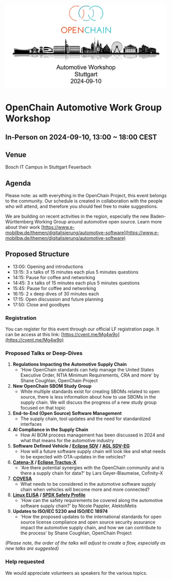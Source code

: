 ![Automotive Workshop in Stuttgart on 10th September 2024](/images/automotive-workshop.png)

# OpenChain Automotive Work Group Workshop

## In-Person on 2024-09-10, 13:00 ~ 18:00 CEST

## Venue

Bosch IT Campus in Stuttgart Feuerbach

## Agenda

Please note: as with everything in the OpenChain Project, this event belongs to the community. Our schedule is created in collaboration with the people who will attend, and therefore you should feel free to make suggestions.

We are building on recent activities in the region, especially the new Baden-Württemberg Working Group around automotive open source. Learn more about their work [https://www.e-mobilbw.de/themen/digitalisierung/automotive-software](https://www.e-mobilbw.de/themen/digitalisierung/automotive-software)

## Proposed Structure

- 13:00: Opening and introductions
- 13:15: 3 x talks of 15 minutes each plus 5 minutes questions
- 14:15: Pause for coffee and networking
- 14:45: 3 x talks of 15 minutes each plus 5 minutes questions
- 15:45: Pause for coffee and networking
- 16:15: 2 x deep dives of 30 minutes each 
- 17:15: Open discussion and future planning
- 17:50: Close and goodbyes

### Registration

You can register for this event through our official LF registration page. It can be access at this link: [https://cvent.me/Mg4w9o](https://cvent.me/Mg4w9o)

### Proposed Talks or Deep-Dives

1. **Regulations Impacting the Automotive Supply Chain**
	- 'How OpenChain standards can help manage the United States Executive Order, NTIA Minimum Requirements, CRA and more' by Shane Coughlan, OpenChain Project
2. **New OpenChain SBOM Study Group**
	- While multiple standards exist for creating SBOMs related to open source, there is less information about how to use SBOMs in the supply chain. We will discuss the progress of a new study group focused on that topic
3. **End-to-End (Open Source) Software Management**
	- The supply chain, tool updates and the need for standardized interfaces
4. **AI Compliance in the Supply Chain** 
	- How AI BOM process management has been discussed in 2024 and what that means for the automotive industry
5. **Software Defined Vehicle / [Eclipse SDV](https://sdv.eclipse.org/) / [AGL SDV-EG](https://confluence.automotivelinux.org/display/VE/SDV+EG)**
	- How will a future software supply chain will look like and what needs to be expected with OTA-updates in the vehicles?
6. **[Catena-X](https://catena-x.net/) / [Eclipse Tractus-X](https://eclipse-tractusx.github.io/)**
	- 'Are there potential synergies with the OpenChain community and is there a supply chain for data?' by Lars Geyer-Blaumeise, Cofinity-X
7. **[COVESA](https://covesa.global/)**
	- What needs to be considered in the automotive software supply chain when vehicles will become more and more connected?
8. **[Linux ELISA](https://elisa.tech/) / [SPDX Safety Profile](https://bit.ly/4eXJz21)**
	- 'How can the safety requirements be covered along the automotive software supply chain?' by Nicole Pappler, AlektoMetis
9. **Updates to ISO/IEC 5230 and ISO/IEC 18974**
	- 'How the proposed updates to the international standards for open source license compliance and open source security assurance impact the automotive supply chain, and how we can contribute to the process' by Shane Coughlan, OpenChain Project

*(Please note, the order of the talks will adjust to create a flow, especially as new talks are suggested)*

### Help requested 

We would appreciate volunteers as speakers for the various topics. 